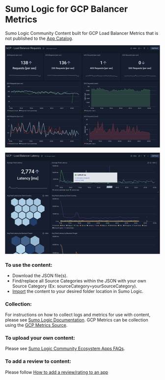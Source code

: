 # Sumo Logic for GCP Balancer Metrics
Sumo Logic Community Content built for GCP Load Balancer Metrics that is not published to the [App Catalog](https://help.sumologic.com/docs/integrations/).

![GCP_requests](Screenshots/requests.png)

![GCP_latency](Screenshots/latency.png)

### To use the content:
- Download the JSON file(s).
- Find/replace all Source Categories within the JSON with your own Source Category (Ex: sourceCategory=yourSourceCategory).
- [Import](https://help.sumologic.com/docs/get-started/library/#import-content) the content to your desired folder location in Sumo Logic.

### Collection:
For instructions on how to collect logs and metrics for use with content, please see [Sumo Logic Documentation](https://help.sumologic.com/docs/send-data/). GCP Metrics can be collection using the [GCP Metrics Source](https://help.sumologic.com/docs/send-data/hosted-collectors/google-source/gcp-metrics-source/).

### To upload your own content:
Please see [Sumo Logic Community Ecosystem Apps FAQs](https://help.sumologic.com/docs/integrations/community-ecosystem-apps/#faq).

### To add a review to content:
Please follow [How to add a review/rating to an app](https://help.sumologic.com/docs/integrations/community-ecosystem-apps/#how-do-i-add-a-reviewrating-to-an-app)